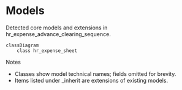 # Models

Detected core models and extensions in hr_expense_advance_clearing_sequence.

```mermaid
classDiagram
    class hr_expense_sheet
```

Notes
- Classes show model technical names; fields omitted for brevity.
- Items listed under _inherit are extensions of existing models.
